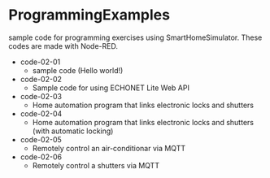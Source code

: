 # ProgrammingExamples

sample code for programming exercises using SmartHomeSimulator. These codes are made with Node-RED.

- code-02-01
  - sample code (Hello world!)
- code-02-02
  - Sample code for using ECHONET Lite Web API
- code-02-03
  - Home automation program that links electronic locks and shutters
- code-02-04
  - Home automation program that links electronic locks and shutters (with automatic locking)
- code-02-05
  - Remotely control an air-conditionar via MQTT
- code-02-06
  - Remotely control a shutters via MQTT
